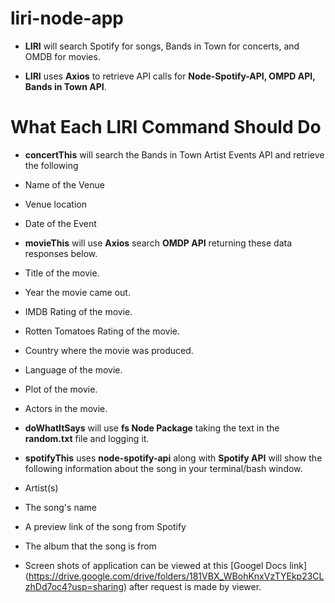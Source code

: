 # liri-node-app

* **LIRI** will search Spotify for songs, Bands in Town for concerts, and OMDB for movies.

* **LIRI** uses **Axios** to retrieve API calls for **Node-Spotify-API, OMPD API, Bands in Town API**.

# What Each LIRI Command Should Do 

* **concertThis** will search the Bands in Town Artist Events API and retrieve the following 
* Name of the Venue
* Venue location
* Date of the Event

* **movieThis** will use **Axios** search **OMDP API**  returning these data responses below.

* Title of the movie.
* Year the movie came out.
* IMDB Rating of the movie.
* Rotten Tomatoes Rating of the movie.
* Country where the movie was produced.
* Language of the movie.
* Plot of the movie.
* Actors in the movie.

* **doWhatItSays** will use **fs Node Package** taking the text in the **random.txt** file and logging it.

* **spotifyThis** uses **node-spotify-api** along with **Spotify API** will show the following information about the song in your terminal/bash window.

* Artist(s)
* The song's name
* A preview link of the song from Spotify
* The album that the song is from

* Screen shots of application can be viewed at this [Googel Docs link]  (https://drive.google.com/drive/folders/181VBX_WBohKnxVzTYEkp23CLzhDd7oc4?usp=sharing) after request is made by viewer.
